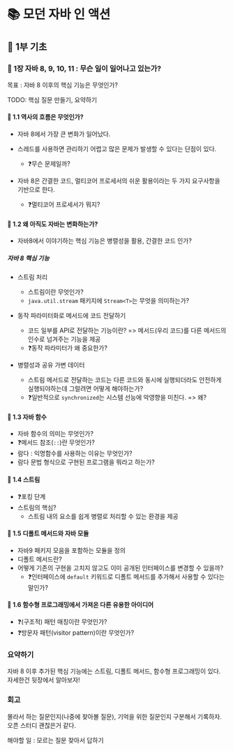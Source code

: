 # 📚 모던 자바 인 액션
## 📖 1부 기초 
### 🔎 1장 자바 8, 9, 10, 11 : 무슨 일이 일어나고 있는가? 

목표 : 자바 8 이후의 핵심 기능은 무엇인가? 

TODO: 핵심 질문 만들기, 요약하기

#### 🤔 1.1 역사의 흐름은 무엇인가? 

- 자바 8에서 가장 큰 변화가 일어났다.
- 스레드를 사용하면 관리하기 어렵고 많은 문제가 발생할 수 있다는 단점이 있다.
  - ❓무슨 문제일까?

- 자바 8은 간결한 코드, 멀티코어 프로세서의 쉬운 활용이라는 두 가지 요구사항을 기반으로 한다. 
  - ❓멀티코어 프로세서가 뭐지?

#### 🤔 1.2 왜 아직도 자바는 변화하는가?

- 자바8에서 이야기하는 핵심 기능은 병렬성을 활용, 간결한 코드 인가?

##### 자바 8 핵심 기능
- 스트림 처리 
  - 스트림이란 무엇인가?
  - `java.util.stream` 패키지에 `Stream<T>`는 무엇을 의미하는가?

- 동작 파라미터화로 메서드에 코드 전달하기
  - 코드 일부를 API로 전달하는 기능이란? 
   => 메서드(우리 코드)를 다른 메서드의 인수로 넘겨주는 기능을 제공
  - ❓동작 파라미터가 왜 중요한가?

- 병렬성과 공유 가변 데이터
  - 스트림 메서드로 전달하는 코드는 다른 코드와 동시에 실행되더라도 안전하게 실행되야하는데 그럴려면 어떻게 해야하는가?
  - ❓일반적으로 `synchronized`는 시스템 선능에 악영향을 미친다. => 왜?

#### 🤔 1.3 자바 함수
- 자바 함수의 의미는 무엇인가?
- ❓메서드 참조(`::`)란 무엇인가?
- 람다 : 익명함수를 사용하는 이유는 무엇인가?
- 람다 문법 형식으로 구현된 프로그램을 뭐라고 하는가? 

#### 🤔 1.4 스트림
- ❓포킹 단계 
- 스트림의 핵심?
  - 스트림 내의 요소를 쉽게 병렬로 처리할 수 있는 환경을 제공

#### 🤔 1.5 디폴트 메서드와 자바 모듈
- 자바9 패키지 모음을 포함하는 모듈을 정의 
- 디폴트 메서드란? 
- 어떻게 기존의 구현을 고치지 않고도 이미 공개된 인터페이스를 변경할 수 있을까?
  - ❓인터페이스에 `default` 키워드로 디폴트 메서드를 추가해서 사용할 수 있다는 말인가?

#### 🤔 1.6 함수형 프로그래밍에서 가져온 다른 유용한 아이디어
- ❓(구조적) 패턴 매칭이란 무엇인가?
- ❓방문자 패턴(visitor pattern)이란 무엇인가?

### 요약하기 

자바 8 이후 추가된 핵심 기능에는 스트림, 디폴트 메서드, 함수형 프로그래밍이 있다. 자세한건 뒷장에서 알아보자! 

### 회고 

몰라서 하는 질문인지(나중에 찾아볼 질문), 기억을 위한 질문인지 구분해서 기록하자. 
오픈 스터디 괜찮은거 같다.

해야할 일 : 모르는 질문 찾아서 답하기 
